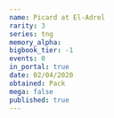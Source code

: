 ```yaml
---
name: Picard at El-Adrel
rarity: 3
series: tng
memory_alpha:
bigbook_tier: -1
events: 0
in_portal: true
date: 02/04/2020
obtained: Pack
mega: false
published: true
---
```



